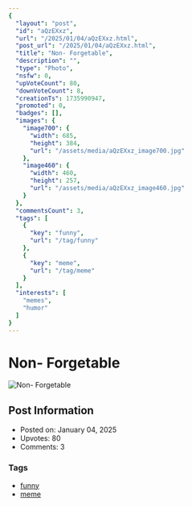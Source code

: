 ```yaml
---
{
  "layout": "post",
  "id": "aQzEXxz",
  "url": "/2025/01/04/aQzEXxz.html",
  "post_url": "/2025/01/04/aQzEXxz.html",
  "title": "Non- Forgetable",
  "description": "",
  "type": "Photo",
  "nsfw": 0,
  "upVoteCount": 80,
  "downVoteCount": 8,
  "creationTs": 1735990947,
  "promoted": 0,
  "badges": [],
  "images": {
    "image700": {
      "width": 685,
      "height": 384,
      "url": "/assets/media/aQzEXxz_image700.jpg"
    },
    "image460": {
      "width": 460,
      "height": 257,
      "url": "/assets/media/aQzEXxz_image460.jpg"
    }
  },
  "commentsCount": 3,
  "tags": [
    {
      "key": "funny",
      "url": "/tag/funny"
    },
    {
      "key": "meme",
      "url": "/tag/meme"
    }
  ],
  "interests": [
    "memes",
    "humor"
  ]
}
---
```


# Non- Forgetable

![Non- Forgetable](/assets/media/aQzEXxz_image700.jpg)

## Post Information

- Posted on: January 04, 2025
- Upvotes: 80
- Comments: 3

### Tags

- [funny](/tag/funny)
- [meme](/tag/meme)
